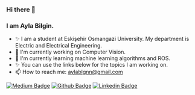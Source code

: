 ### Hi there 👋
### I am Ayla Bilgin. 
- ✨ I am a student at Eskişehir Osmangazi University. My department is Electric and Electrical Engineering. 
- 🔭 I'm currently working on Computer Vision. 
- 🌱 I'm currently learning machine learning algorithms and ROS. 
- ✨ You can use the links below for the topics I am working on.
- 📫 How to reach me: aylablgnn@gmail.com

<!--
**AylaBilgin/AylaBilgin** is a ✨ _special_ ✨ repository because its `README.md` (this file) appears on your GitHub profile.

Here are some ideas to get you started:

- 🔭 I’m currently working on ...
- 🌱 I’m currently learning ...
- 👯 I’m looking to collaborate on ...
- 🤔 I’m looking for help with ...
- 💬 Ask me about ...
- 📫 How to reach me: ...
- 😄 Pronouns: ...
- ⚡ Fun fact: ...
-->


[![Medium Badge](https://img.shields.io/badge/-Medium-FF9800?style=flat-quare&labelColor=FF9800&logo=Medium&logoColor=white&link=link)](https://medium.com/@aylablgn) 
[![Github Badge](https://img.shields.io/badge/-Github-000?style=quare&labelColor=000&logo=Github&logoColor=white&link=link)](https://github.com/AylaBilgin)
[![Linkedin Badge](https://img.shields.io/badge/-Linkedin-0000FF?style=flat-quare&labelColor=0000FF&logo=Linkedin&logoColor=white&link=link)](https://www.linkedin.com/in/aylabilgin/)
